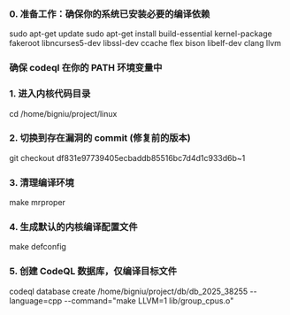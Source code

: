 ### 0. 准备工作：确保你的系统已安装必要的编译依赖

sudo apt-get update
sudo apt-get install build-essential kernel-package fakeroot libncurses5-dev libssl-dev ccache flex bison libelf-dev clang llvm

### 确保 codeql 在你的 PATH 环境变量中

### 1. 进入内核代码目录

cd /home/bigniu/project/linux

### 2. 切换到存在漏洞的 commit (修复前的版本)

git checkout df831e97739405ecbaddb85516bc7d4d1c933d6b~1

### 3. 清理编译环境

make mrproper

### 4. 生成默认的内核编译配置文件

make defconfig

### 5. 创建 CodeQL 数据库，仅编译目标文件

codeql database create /home/bigniu/project/db/db_2025_38255 --language=cpp --command="make LLVM=1 lib/group_cpus.o"
